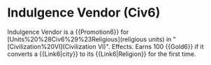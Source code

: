 # Indulgence Vendor (Civ6)

Indulgence Vendor is a {{Promotion6}} for [Units%20%28Civ6%29%23Religious](religious units) in "[Civilization%20VI](Civilization VI)".
Effects.
Earns 100 {{Gold6}} if it converts a {{Link6|city}} to its {{Link6|Religion}} for the first time.